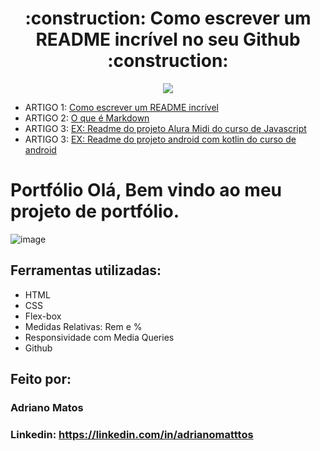 <h1 align="center">:construction: Como escrever um README incrível no seu Github :construction:</h1>
<p align="center">
<img loading="lazy" src="http://img.shields.io/static/v1?label=STATUS&message=EM%20DESENVOLVIMENTO&color=GREEN&style=for-the-badge"/>
</p>

- ARTIGO 1: [Como escrever um README incrível](https://www.alura.com.br/artigos/escrever-bom-readme)
- ARTIGO 2: [O que é Markdown](https://www.alura.com.br/artigos/como-trabalhar-com-markdown)
- ARTIGO 3: [EX: Readme do projeto Alura Midi do curso de Javascript](https://github.com/vanessametonini/aluramidi-curso/blob/master/README.md)
- ARTIGO 3: [EX: Readme do projeto android com kotlin do curso de android](https://github.com/alura-cursos/android-com-kotlin-personalizando-ui/blob/master/README.md)

# Portfólio Olá, Bem vindo ao meu projeto de portfólio.
![image](https://user-images.githubusercontent.com/77756047/211304452-220fedf0-f91b-490f-8a65-a60ce860bc5c.png)
## Ferramentas utilizadas:
* HTML
* CSS
* Flex-box
* Medidas Relativas: Rem e %
* Responsividade com Media Queries
* Github
## Feito por:
### Adriano Matos
### Linkedin: https://linkedin.com/in/adrianomatttos
